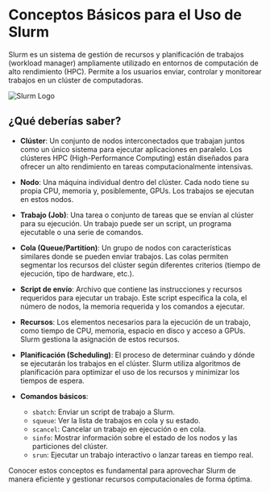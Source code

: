 # Conceptos Básicos para el Uso de Slurm

Slurm es un sistema de gestión de recursos y planificación de trabajos (workload manager) ampliamente utilizado en entornos de computación de alto rendimiento (HPC). Permite a los usuarios enviar, controlar y monitorear trabajos en un clúster de computadoras.

![Slurm Logo](https://storage.googleapis.com/gweb-cloudblog-publish/images/slurm-2r8eb.max-400x400.PNG)

## ¿Qué deberías saber?
- **Clúster**: Un conjunto de nodos interconectados que trabajan juntos como un único sistema para ejecutar aplicaciones en paralelo. Los clústeres HPC (High-Performance Computing) están diseñados para ofrecer un alto rendimiento en tareas computacionalmente intensivas.

- **Nodo**: Una máquina individual dentro del clúster. Cada nodo tiene su propia CPU, memoria y, posiblemente, GPUs. Los trabajos se ejecutan en estos nodos.

- **Trabajo (Job)**: Una tarea o conjunto de tareas que se envían al clúster para su ejecución. Un trabajo puede ser un script, un programa ejecutable o una serie de comandos.

- **Cola (Queue/Partition)**: Un grupo de nodos con características similares donde se pueden enviar trabajos. Las colas permiten segmentar los recursos del clúster según diferentes criterios (tiempo de ejecución, tipo de hardware, etc.).

- **Script de envío**: Archivo que contiene las instrucciones y recursos requeridos para ejecutar un trabajo. Este script especifica la cola, el número de nodos, la memoria requerida y los comandos a ejecutar.

- **Recursos**: Los elementos necesarios para la ejecución de un trabajo, como tiempo de CPU, memoria, espacio en disco y acceso a GPUs. Slurm gestiona la asignación de estos recursos.

- **Planificación (Scheduling)**: El proceso de determinar cuándo y dónde se ejecutarán los trabajos en el clúster. Slurm utiliza algoritmos de planificación para optimizar el uso de los recursos y minimizar los tiempos de espera.

- **Comandos básicos**:
    - `sbatch`: Enviar un script de trabajo a Slurm.
    - `squeue`: Ver la lista de trabajos en cola y su estado.
    - `scancel`: Cancelar un trabajo en ejecución o en cola.
    - `sinfo`: Mostrar información sobre el estado de los nodos y las particiones del clúster.
    - `srun`: Ejecutar un trabajo interactivo o lanzar tareas en tiempo real.

Conocer estos conceptos es fundamental para aprovechar Slurm de manera eficiente y gestionar recursos computacionales de forma óptima.
